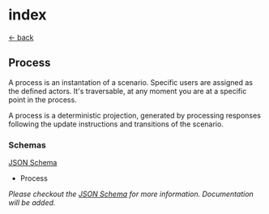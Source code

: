 # index

[← back](../)

## Process

A process is an instantation of a scenario. Specific users are assigned as the defined actors. It's traversable, at any moment you are at a specific point in the process.

A process is a deterministic projection, generated by processing responses following the update instructions and transitions of the scenario.

### Schemas

[JSON Schema](https://specs.livecontracts.io/v0.1.0/process/schema.json)

* Process

_Please checkout the _[_JSON Schema_](../process/schema.json)_ for more information. Documentation will be added._

